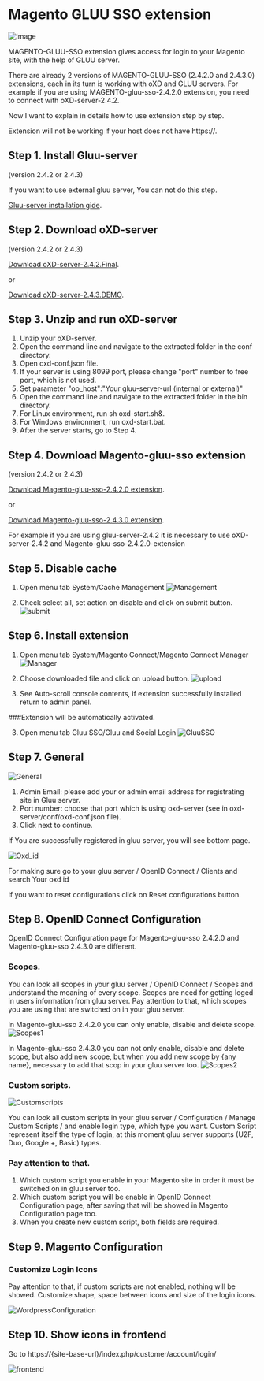 Magento GLUU SSO extension 
=========================
![image](https://raw.githubusercontent.com/GluuFederation/gluu-magento-sso-login-extension/master/plugin.png)

MAGENTO-GLUU-SSO extension gives access for login to your Magento site, with the help of GLUU server.

There are already 2 versions of MAGENTO-GLUU-SSO (2.4.2.0 and 2.4.3.0) extensions, each in its turn is working with oXD and GLUU servers.
For example if you are using MAGENTO-gluu-sso-2.4.2.0 extension, you need to connect with oXD-server-2.4.2.

Now I want to explain in details how to use extension step by step. 

Extension will not be working if your host does not have https://. 

## Step 1. Install Gluu-server 

(version 2.4.2 or 2.4.3)

If you want to use external gluu server, You can not do this step.   

[Gluu-server installation gide](https://www.gluu.org/docs/deployment/).

## Step 2. Download oXD-server 

(version 2.4.2 or 2.4.3)

[Download oXD-server-2.4.2.Final](https://ox.gluu.org/maven/org/xdi/oxd-server/2.4.2.Final/oxd-server-2.4.2.Final-distribution.zip).

or

[Download oXD-server-2.4.3.DEMO](https://ox.gluu.org/maven/org/xdi/oxd-server/2.4.3-SNAPSHOT/oxd-server-2.4.3-SNAPSHOT-distribution.zip).

## Step 3. Unzip and run oXD-server
 
1. Unzip your oXD-server. 
2. Open the command line and navigate to the extracted folder in the conf directory.
3. Open oxd-conf.json file.  
4. If your server is using 8099 port, please change "port" number to free port, which is not used.
5. Set parameter "op_host":"Your gluu-server-url (internal or external)"
6. Open the command line and navigate to the extracted folder in the bin directory.
7. For Linux environment, run sh oxd-start.sh&. 
8. For Windows environment, run oxd-start.bat.
9. After the server starts, go to Step 4.

## Step 4. Download Magento-gluu-sso extension
 
(version 2.4.2 or 2.4.3)

[Download Magento-gluu-sso-2.4.2.0 extension](https://raw.githubusercontent.com/GluuFederation/gluu-magento-sso-login-extension/master/Magento_gluu_SSO_2.4.2.0/Magento_gluu_SSO-2.4.2.0.tgz).

or

[Download Magento-gluu-sso-2.4.3.0 extension](https://raw.githubusercontent.com/GluuFederation/gluu-magento-sso-login-extension/master/Magento_gluu_SSO_2.4.3.0/Magento_gluu_SSO-2.4.3.0.tgz).

For example if you are using gluu-server-2.4.2 it is necessary to use oXD-server-2.4.2 and Magento-gluu-sso-2.4.2.0-extension

## Step 5. Disable cache
 
1. Open menu tab System/Cache Management
![Management](https://raw.githubusercontent.com/GluuFederation/gluu-magento-sso-login-extension/master/docu/mag0.png) 

2. Check select all, set action on disable and click on submit button. 
![submit](https://raw.githubusercontent.com/GluuFederation/gluu-magento-sso-login-extension/master/docu/mag1.png) 

## Step 6. Install extension
 
1. Open menu tab System/Magento Connect/Magento Connect Manager
![Manager](https://raw.githubusercontent.com/GluuFederation/gluu-magento-sso-login-extension/master/docu/mag2.png) 

2. Choose downloaded file and click on upload button. 
![upload](https://raw.githubusercontent.com/GluuFederation/gluu-magento-sso-login-extension/master/docu/mag3.png) 

3. See Auto-scroll console contents, if extension successfully installed return to admin panel.

###Extension will be automatically activated.

3. Open menu tab Gluu SSO/Gluu and Social Login
![GluuSSO](https://raw.githubusercontent.com/GluuFederation/gluu-magento-sso-login-extension/master/docu/mag4.png) 

## Step 7. General

![General](https://raw.githubusercontent.com/GluuFederation/gluu-magento-sso-login-extension/master/docu/1.png)  

1. Admin Email: please add your or admin email address for registrating site in Gluu server.
2. Port number: choose that port which is using oxd-server (see in oxd-server/conf/oxd-conf.json file).
3. Click next to continue.

If You are successfully registered in gluu server, you will see bottom page.

![Oxd_id](https://raw.githubusercontent.com/GluuFederation/gluu-magento-sso-login-extension/master/docu/2.png)

For making sure go to your gluu server / OpenID Connect / Clients and search  Your oxd id

If you want to reset configurations click on Reset configurations button.

## Step 8. OpenID Connect Configuration

OpenID Connect Configuration page for Magento-gluu-sso 2.4.2.0 and Magento-gluu-sso 2.4.3.0 are different.

### Scopes.
You can look all scopes in your gluu server / OpenID Connect / Scopes and understand the meaning of  every scope.
Scopes are need for getting loged in users information from gluu server.
Pay attention to that, which scopes you are using that are switched on in your gluu server.

In Magento-gluu-sso 2.4.2.0  you can only enable, disable and delete scope.
![Scopes1](https://raw.githubusercontent.com/GluuFederation/gluu-magento-sso-login-extension/master/docu/3.png) 

In Magento-gluu-sso 2.4.3.0 you can not only enable, disable and delete scope, but also add new scope, but when you add new scope by {any name}, necessary to add that scop in your gluu server too. 
![Scopes2](https://raw.githubusercontent.com/GluuFederation/gluu-magento-sso-login-extension/master/docu/4.png) 

### Custom scripts.

![Customscripts](https://raw.githubusercontent.com/GluuFederation/gluu-magento-sso-login-extension/master/docu/5.png)  

You can look all custom scripts in your gluu server / Configuration / Manage Custom Scripts / and enable login type, which type you want.
Custom Script represent itself the type of login, at this moment gluu server supports (U2F, Duo, Google +, Basic) types.

### Pay attention to that.

1. Which custom script you enable in your Magento site in order it must be switched on in gluu server too.
2. Which custom script you will be enable in OpenID Connect Configuration page, after saving that will be showed in Magento Configuration page too.
3. When you create new custom script, both fields are required.

## Step 9. Magento Configuration

### Customize Login Icons
 
Pay attention to that, if custom scripts are not enabled, nothing will be showed.
Customize shape, space between icons and size of the login icons.

![WordpressConfiguration](https://raw.githubusercontent.com/GluuFederation/gluu-magento-sso-login-extension/master/docu/6.png)  

## Step 10. Show icons in frontend

Go to https://{site-base-url}/index.php/customer/account/login/

![frontend](https://raw.githubusercontent.com/GluuFederation/gluu-magento-sso-login-extension/master/docu/7.png) 